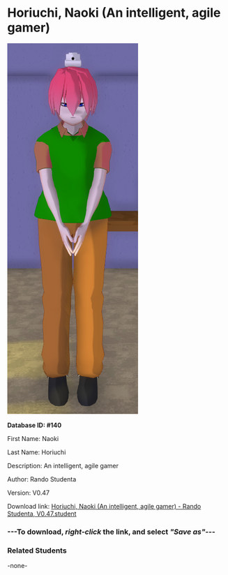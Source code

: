 # Horiuchi, Naoki (An intelligent, agile gamer)

<img src="Files/Horiuchi, Naoki (An intelligent, agile gamer).png" title="Horiuchi, Naoki (An intelligent, agile gamer) - Rando Studenta, V0.47">

**Database ID: #140**

First Name: Naoki

Last Name: Horiuchi

Description: An intelligent, agile gamer

Author: Rando Studenta

Version: V0.47

Download link: <a href="https://raw.githubusercontent.com/Arbiter1223/Daigaku-Gurashi-Custom-Students/master/Students/Files/Horiuchi%2C%20Naoki%20(An%20intelligent%2C%20agile%20gamer)%20-%20Rando%20Studenta%2C%20V0.47.student">Horiuchi, Naoki (An intelligent, agile gamer) - Rando Studenta, V0.47.student</a>

### ---**To download, _right-click_ the link, and select _"Save as"_**---

### Related Students

-none-
